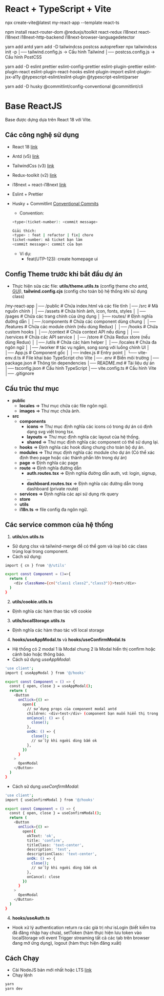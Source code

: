 # React + TypeScript + Vite
npx create-vite@latest my-react-app --template react-ts

npm install react-router-dom @reduxjs/toolkit react-redux i18next react-i18next i18next-http-backend i18next-browser-languagedetector

yarn add antd
yarn add -D tailwindcss postcss autoprefixer
npx tailwindcss init -p
  │── tailwind.config.js → Cấu hình Tailwind
  │── postcss.config.js → Cấu hình PostCSS

yarn add -D eslint prettier eslint-config-prettier eslint-plugin-prettier eslint-plugin-react eslint-plugin-react-hooks eslint-plugin-import eslint-plugin-jsx-a11y @typescript-eslint/eslint-plugin @typescript-eslint/parser

yarn add -D husky @commitlint/config-conventional @commitlint/cli



# Base ReactJS
Base được dựng dựa trên React 18 với Vite.

## Các công nghệ sử dụng

- React 18 [link](https://react.dev/learn)
- Antd (v5) [link](https://ant.design/components/overview/)
- TailwindCss (v3) [link](https://tailwindcss.com/)
- Redux-toolkit (v2) [link](https://redux-toolkit.js.org/)
- i18next + react-i18next [link](https://www.i18next.com/)
- Eslint + Prettier
- Husky + Commitlint [Conventional Commits](https://www.conventionalcommits.org/en/v1.0.0/)

  - Convention:

  ```bash
  <type>(ticket-number): <commit message>

  Giải thích:
  <type> : feat | refactor | fix| chore
  ticket-number: mã ticket bạn làm
  <commit message>: commit của bạn

  ```

  - Ví dụ:
    - feat(UTP-123): create homepage ui

## Config Theme trước khi bắt đầu dự án

- Thực hiện sửa các file: **utils/theme.utils.ts** (config theme cho antd, [GUI](https://ant.design/theme-editor#component-style)), **tailwind.config.cjs** (config cho toàn bộ hệ thống khi sử dụng class)

/my-react-app
│── /public            # Chứa index.html và các file tĩnh
│── /src               # Mã nguồn chính
│   │── /assets        # Chứa hình ảnh, icon, fonts, styles
│   │── /pages         # Chứa các trang chính của ứng dụng
│   ├── routes/          # Định nghĩa đường dẫn
│   │── /components    # Chứa các component dùng chung
│   │── /features      # Chứa các module chính (nếu dùng Redux)
│   │── /hooks         # Chứa custom hooks
│   │── /context       # Chứa context API nếu dùng
│   │── /services      # Chứa các API service
│   │── /store         # Chứa Redux store (nếu dùng Redux)
│   │── /utils         # Chứa các hàm helper
│   │── /locales       # Chứa đa ngôn ngữ
│   │── /worker        # tác vụ ngầm, song song với luồng chính UI
│   │── App.js         # Component gốc
│   │── index.js       # Entry point
│   └── vite-env.d.ts  # File khai báo TypeScript cho Vite
│── .env               # Biến môi trường
│── package.json       # Thông tin dependencies
│── README.md          # Tài liệu dự án
│── tsconfig.json        # Cấu hình TypeScript
│── vite.config.ts       # Cấu hình Vite
│── .gitignore


## Cấu trúc thư mục

- **public**
  - **locales** => Thư mục chứa các file ngôn ngữ.
  - **images** => Thư mục chứa ảnh.
- **src**
  - **components**
    - **icons** => Thư mục định nghĩa các icons có trong dự án có định dạng svg viết trong tsx.
    - **layouts** => Thư mục định nghĩa các layout của hệ thống.
    - **shared** => Thư mục định nghĩa các component có thể sử dụng lại.
  - **hooks** => Định nghĩa các hook dùng chung cho toàn bộ dự án.
  - **modules** => Thư mục định nghĩa các module cho dự án (Có thể xác định theo page hoặc các thành phần lớn trong dự án)
  - **page** => Định nghĩa các page
  - **route** => Định nghĩa đường dẫn
    - **auth.routes.tsx** => Định nghĩa đường dẫn auth, vd: login, signup, ...
    - **dashboard.routes.tsx** => Định nghĩa các đường dẫn trong dashboard (private route)
  - **services** => Định nghĩa các api sử dụng rtk query
  - **store**
  - **utils**
  - **i18n.ts** => file config đa ngôn ngữ.

## Các service common của hệ thống

1. **utils/cn.utils.ts**

- Sử dụng clsx và tailwind-merge để có thể gom và loại bỏ các class trùng loại trong component.
- Cách sử dụng:

```bash
import { cn } from '@/utils'

export const Component = ()=>{
  return (
    <div className={cn("class1 class2","class3")}>test</div>
  )
}
```

2. **utils/cookie.utils.ts**

- Định nghĩa các hàm thao tác với cookie

3. **utils/localStorage.utils.ts**

- Định nghĩa các hàm thao tác với local storage

4. **hooks/useAppModal.ts** và **hooks/useConfirmModal.ts**

- Hệ thống có 2 modal 1 là Modal chung 2 là Modal hiển thị confirm hoặc cảnh báo hoặc thông báo.
- Cách sử dụng _useAppModal_:

```bash
'use client';
import { useAppModal } from '@/hooks'

export const Component = () => {
  const { open, close } = useAppModal();
  return (
    <Button
      onClick={() =>
        open({
          // sử dụng props của component modal antd
          children: <div>test</div> (component bạn muốn hiển thị trong modal),
          onCancel: () => {
            close();
          },
          onOk: () => {
            close();
            // sử lý khi người dùng bấm ok
          },
        })
      }
    >
      OpenModal
    </Button>
  )
}
```

- Cách sử dụng _useConfirmModal_:

```bash
'use client';
import { useConfirmModal } from '@/hooks'

export const Component = () => {
  const { open, close } = useConfirmModal();
  return (
    <Button
      onClick={() =>
        open({
          okText: 'ok',
          title: 'confirm',
          titleClass: 'text-center',
          description: 'test',
          descriptionClass: 'text-center',
          onOk: () => {
            close();
            // sử lý khi người dùng bấm ok
          },
          onCancel: close
        })
      }
    >
      OpenModal
    </Button>
  )
}
```

4. **hooks/useAuth.ts**

- Hook xử lý authentication return ra các giá trị như isLogin (biết kiểm tra đã đăng nhập hay chưa), setToken (hàm thực hiện lưu token vào localStorage với event Trigger streaming tất cả các tab trên browser đang mở ứng dụng), logout (hàm thực hiện đăng xuất)

## Cách Chạy

- Cài NodeJS bản mới nhất hoặc LTS [link](https://nodejs.org/en)
- Chạy lệnh

```bash
yarn
yarn dev
```
